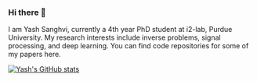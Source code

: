 ### Hi there 👋

<!--
**sanghviyashiitb/sanghviyashiitb** is a ✨ _special_ ✨ repository because its `README.md` (this file) appears on your GitHub profile.

Here are some ideas to get you started:

- 🔭 I’m currently working on ...
- 🌱 I’m currently learning ...
- 👯 I’m looking to collaborate on ...
- 🤔 I’m looking for help with ...
- 💬 Ask me about ...
- 📫 How to reach me: ...
- 😄 Pronouns: ...
- ⚡ Fun fact: ...
-->

I am Yash Sanghvi, currently a 4th year PhD student at i2-lab, Purdue University. My research interests include inverse problems, signal processing, and deep learning. You can find code repositories for some of my papers here. 

[![Yash's GitHub stats](https://github-readme-stats.vercel.app/api?username=sanghviyashiitb&show_icons=true&theme=dark)](https://github.com/anuraghazra/github-readme-stats)
